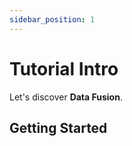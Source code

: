 ```yaml
---
sidebar_position: 1
---
```


# Tutorial Intro

Let's discover **Data Fusion**.

## Getting Started

